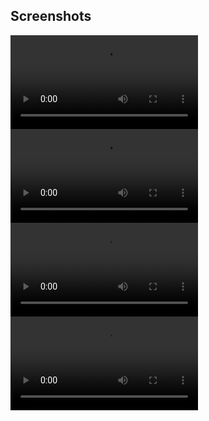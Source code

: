 ## Screenshots
![](https://media.giphy.com/media/1XbMe3IE4b6ebgZDLe/source.mp4)
![](https://media.giphy.com/media/fVbW9iAPjAOKRC3MQI/source.mov)
![](https://media.giphy.com/media/C89sjAEEgPaLKg7Gqg/source.mov)
![](https://media.giphy.com/media/d5Fc7zdAyZKTsVS23x/source.mov)